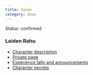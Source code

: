 ```yaml
---
title: Jason
category: deus
---
```

Status: confirmed

### Laiden Rahu

* [Character description](char-public-jason)
* [Private page](char-private-jason)
* [Experience tally and announcements](announce-jason)
* [Character secrets](char-secrets-jason)

